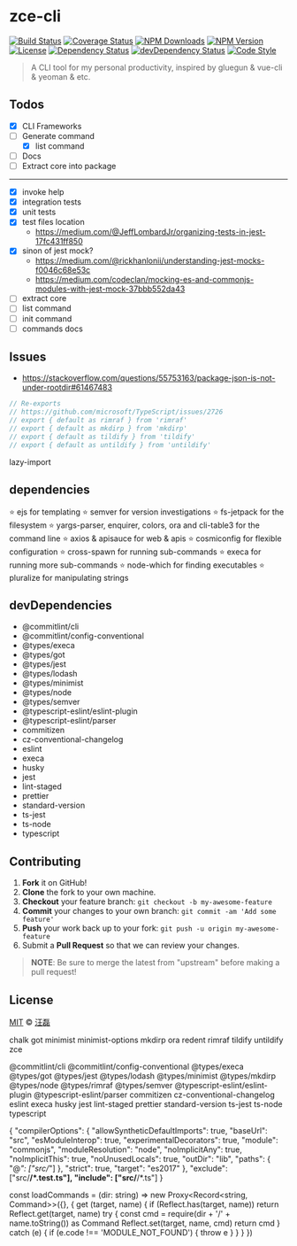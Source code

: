 # zce-cli

[![Build Status][travis-image]][travis-url]
[![Coverage Status][codecov-image]][codecov-url]
[![NPM Downloads][downloads-image]][downloads-url]
[![NPM Version][version-image]][version-url]
[![License][license-image]][license-url]
[![Dependency Status][dependency-image]][dependency-url]
[![devDependency Status][devdependency-image]][devdependency-url]
[![Code Style][style-image]][style-url]

> A CLI tool for my personal productivity, inspired by gluegun & vue-cli & yeoman & etc.

## Todos

- [x] CLI Frameworks
- [ ] Generate command
  - [x] list command
- [ ] Docs
- [ ] Extract core into package

---

- [x] invoke help
- [x] integration tests
- [x] unit tests
- [x] test files location
  - https://medium.com/@JeffLombardJr/organizing-tests-in-jest-17fc431ff850
- [x] sinon of jest mock?
  - https://medium.com/@rickhanlonii/understanding-jest-mocks-f0046c68e53c
  - https://medium.com/codeclan/mocking-es-and-commonjs-modules-with-jest-mock-37bbb552da43
- [ ] extract core
- [ ] list command
- [ ] init command
- [ ] commands docs

## Issues

- https://stackoverflow.com/questions/55753163/package-json-is-not-under-rootdir#61467483

```javascript
// Re-exports
// https://github.com/microsoft/TypeScript/issues/2726
// export { default as rimraf } from 'rimraf'
// export { default as mkdirp } from 'mkdirp'
// export { default as tildify } from 'tildify'
// export { default as untildify } from 'untildify'
```

lazy-import

## dependencies

⭐️ ejs for templating
⭐️ semver for version investigations
⭐️ fs-jetpack for the filesystem
⭐️ yargs-parser, enquirer, colors, ora and cli-table3 for the command line
⭐️ axios & apisauce for web & apis
⭐️ cosmiconfig for flexible configuration
⭐️ cross-spawn for running sub-commands
⭐️ execa for running more sub-commands
⭐️ node-which for finding executables
⭐️ pluralize for manipulating strings

## devDependencies

- @commitlint/cli
- @commitlint/config-conventional
- @types/execa
- @types/got
- @types/jest
- @types/lodash
- @types/minimist
- @types/node
- @types/semver
- @typescript-eslint/eslint-plugin
- @typescript-eslint/parser
- commitizen
- cz-conventional-changelog
- eslint
- execa
- husky
- jest
- lint-staged
- prettier
- standard-version
- ts-jest
- ts-node
- typescript

## Contributing

1. **Fork** it on GitHub!
2. **Clone** the fork to your own machine.
3. **Checkout** your feature branch: `git checkout -b my-awesome-feature`
4. **Commit** your changes to your own branch: `git commit -am 'Add some feature'`
5. **Push** your work back up to your fork: `git push -u origin my-awesome-feature`
6. Submit a **Pull Request** so that we can review your changes.

> **NOTE**: Be sure to merge the latest from "upstream" before making a pull request!

## License

[MIT](LICENSE) &copy; [汪磊](https://zce.me/)

[travis-image]: https://img.shields.io/travis/zce/zce-cli/next.svg
[travis-url]: https://travis-ci.org/zce/zce-cli
[codecov-image]: https://img.shields.io/codecov/c/github/zce/zce-cli/next.svg
[codecov-url]: https://codecov.io/gh/zce/zce-cli
[downloads-image]: https://img.shields.io/npm/dm/zce-cli.svg
[downloads-url]: https://npmjs.org/package/zce-cli
[version-image]: https://img.shields.io/npm/v/zce-cli.svg
[version-url]: https://npmjs.org/package/zce-cli
[license-image]: https://img.shields.io/github/license/zce/pages-boilerplate.svg
[license-url]: https://github.com/zce/zce-cli/blob/next/LICENSE
[dependency-image]: https://img.shields.io/david/zce/zce-cli.svg
[dependency-url]: https://david-dm.org/zce/zce-cli
[devdependency-image]: https://img.shields.io/david/dev/zce/zce-cli.svg
[devdependency-url]: https://david-dm.org/zce/zce-cli?type=dev
[style-image]: https://img.shields.io/badge/code_style-standard-brightgreen.svg
[style-url]: http://standardjs.com

chalk got minimist minimist-options mkdirp ora redent rimraf tildify untildify zce

@commitlint/cli @commitlint/config-conventional @types/execa @types/got @types/jest @types/lodash @types/minimist @types/mkdirp @types/node @types/rimraf @types/semver @typescript-eslint/eslint-plugin @typescript-eslint/parser commitizen cz-conventional-changelog eslint execa husky jest lint-staged prettier standard-version ts-jest ts-node typescript

{
"compilerOptions": {
"allowSyntheticDefaultImports": true,
"baseUrl": "src",
"esModuleInterop": true,
"experimentalDecorators": true,
"module": "commonjs",
"moduleResolution": "node",
"noImplicitAny": true,
"noImplicitThis": true,
"noUnusedLocals": true,
"outDir": "lib",
"paths": {
"@_": ["src/_"]
},
"strict": true,
"target": "es2017"
},
"exclude": ["src/**/*.test.ts"],
"include": ["src/**/*.ts"]
}

const loadCommands = (dir: string) => new Proxy<Record<string, Command>>({}, {
get (target, name) {
if (Reflect.has(target, name)) return Reflect.get(target, name)
try {
const cmd = require(dir + '/' + name.toString()) as Command
Reflect.set(target, name, cmd)
return cmd
} catch (e) {
if (e.code !== 'MODULE_NOT_FOUND') {
throw e
}
}
}
})
